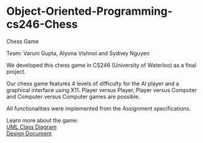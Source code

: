 # Object-Oriented-Programming-cs246-Chess
Chess Game 

Team: Varuni Gupta, Alyona Vishnoi and Sydney Nguyen
  
We developed this chess game in CS246 (University of Waterloo) as a final project.
 
Our chess game features 4 levels of difficulty for the AI player and a graphical interface using X11. Player versus Player, Player versus Computer and Computer versus Computer games are possible.

All functionalities were implemented from the Assignment specifications.

Learn more about the game: 
<br>
<a href="docs/uml_final.pdf">UML Class Diagram</a>
<br>
<a href="docs/design.pdf">Design Document</a>
